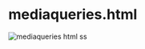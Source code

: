 # mediaqueries.html
![mediaqueries html ss](https://github.com/kranti-waghmare/mediaqueries.html/assets/144661883/833abd40-05cf-45d0-8263-b6296c97f9df)
